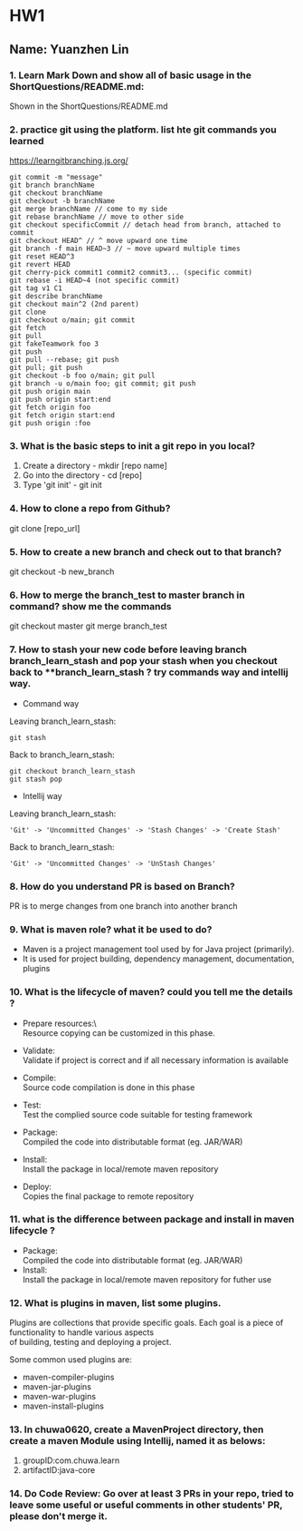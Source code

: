# HW1
## Name: Yuanzhen Lin

### 1. Learn Mark Down and show all of basic usage in the ShortQuestions/README.md:
Shown in the ShortQuestions/README.md

### 2. practice git using the platform. list hte git commands you learned
https://learngitbranching.js.org/
```
git commit -m "message"
git branch branchName
git checkout branchName
git checkout -b branchName
git merge branchName // come to my side
git rebase branchName // move to other side
git checkout specificCommit // detach head from branch, attached to commit
git checkout HEAD^ // ^ move upward one time
git branch -f main HEAD~3 // ~ move upward multiple times
git reset HEAD^3
git revert HEAD
git cherry-pick commit1 commit2 commit3... (specific commit)
git rebase -i HEAD~4 (not specific commit)
git tag v1 C1
git describe branchName
git checkout main^2 (2nd parent)
git clone 
git checkout o/main; git commit
git fetch
git pull
git fakeTeamwork foo 3
git push
git pull --rebase; git push
git pull; git push
git checkout -b foo o/main; git pull
git branch -u o/main foo; git commit; git push
git push origin main
git push origin start:end
git fetch origin foo
git fetch origin start:end
git push origin :foo
```

### 3. What is the basic steps to init a git repo in you local?
1. Create a directory - mkdir [repo name]
2. Go into the directory - cd [repo]
3. Type 'git init' - git init

### 4. How to clone a repo from Github?
git clone [repo_url]

### 5. How to create a new branch and check out to that branch?
git checkout -b new_branch

### 6. How to merge the branch_test to master branch in command? show me the commands
git checkout master
git merge branch_test

### 7. How to stash your new code before leaving branch branch_learn_stash and pop your stash when you checkout back to **branch_learn_stash ? try commands way and intellij way.
- Command way

Leaving branch_learn_stash:
```
git stash
```
Back to branch_learn_stash:
```
git checkout branch_learn_stash
git stash pop
```

- Intellij way 
  
Leaving branch_learn_stash:
```
'Git' -> 'Uncommitted Changes' -> 'Stash Changes' -> 'Create Stash'
```

Back to branch_learn_stash:
```
'Git' -> 'Uncommitted Changes' -> 'UnStash Changes'
```


### 8. How do you understand PR is based on Branch?
PR is to merge changes from one branch into another branch


### 9. What is maven role? what it be used to do?
- Maven is a project management tool used by for Java project (primarily). 
- It is used for project building, dependency management, documentation, plugins 

### 10. What is the lifecycle of maven? could you tell me the details ?
- Prepare resources:\   
  Resource copying can be customized in this phase.
  
- Validate:\
  Validate if project is correct and if all necessary information is available

- Compile:\
  Source code compilation is done in this phase
  
- Test:\
  Test the complied source code suitable for testing framework
  
- Package:\
  Compiled the code into distributable format (eg. JAR/WAR)
  
- Install:\
  Install the package in local/remote maven repository
  
- Deploy:\
  Copies the final package to remote repository

### 11. what is the difference between package and install in maven lifecycle ?
- Package:\
  Compiled the code into distributable format (eg. JAR/WAR)
- Install:\
  Install the package in local/remote maven repository for futher use


### 12. What is plugins in maven, list some plugins.
Plugins are collections that provide specific goals. Each goal is a piece of functionality to handle various aspects\
of building, testing and deploying a project. 

Some common used plugins are:
- maven-compiler-plugins
- maven-jar-plugins
- maven-war-plugins
- maven-install-plugins

### 13. In chuwa0620, create a MavenProject directory, then create a maven Module using Intellij, named it as belows:
1. groupID:com.chuwa.learn
2. artifactID:java-core

### 14. Do Code Review: Go over at least 3 PRs in your repo, tried to leave some useful or useful comments in other students' PR, please don't merge it.
